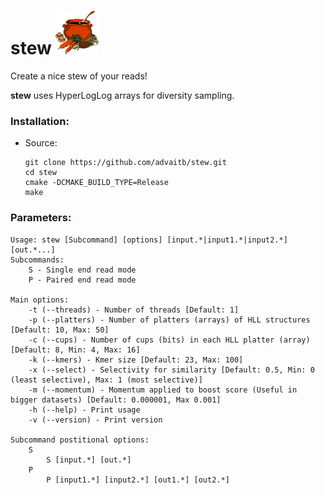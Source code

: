 # stew           <img src="https://github.com/advaitb/stew/blob/main/stew.gif" width="70" height="70">
Create a nice stew of your reads!


**stew** uses HyperLogLog arrays for diversity sampling.


### Installation:

* Source:    
	```
	git clone https://github.com/advaitb/stew.git
	cd stew    
	cmake -DCMAKE_BUILD_TYPE=Release  
	make 
	```   

### Parameters:
```
Usage: stew [Subcommand] [options] [input.*|input1.*|input2.*] [out.*...]
Subcommands:
	S - Single end read mode
	P - Paired end read mode

Main options:
	-t (--threads) - Number of threads [Default: 1]
	-p (--platters) - Number of platters (arrays) of HLL structures [Default: 10, Max: 50]
	-c (--cups) - Number of cups (bits) in each HLL platter (array) [Default: 8, Min: 4, Max: 16]
	-k (--kmers) - Kmer size [Default: 23, Max: 100]
	-x (--select) - Selectivity for similarity [Default: 0.5, Min: 0 (least selective), Max: 1 (most selective)]
	-m (--momentum) - Momentum applied to boost score (Useful in bigger datasets) [Default: 0.000001, Max 0.001]
	-h (--help) - Print usage
	-v (--version) - Print version

Subcommand postitional options:
	S
		S [input.*] [out.*]
	P
		P [input1.*] [input2.*] [out1.*] [out2.*]
```
 
